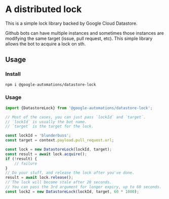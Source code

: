 # A distributed lock

This is a simple lock library backed by Google Cloud Datastore.

Github bots can have multiple instances and sometimes those instances
are modifying the same target (issue, pull request, etc). This simple
library allows the bot to acquire a lock on sth.

## Usage

### Install

```bash
npm i @google-automations/datastore-lock
```

### Usage

```typescript
import {DatastoreLock} from '@google-automations/datastore-lock';

// Most of the cases, you can just pass `lockId` and `target`.
// `lockId` is usually the bot name.
// `target` is the target for the lock.

const lockId = 'blunderbuss';
const target = context.payload.pull_request.url;

const lock = new DatastoreLock(lockId, target);
const result = await lock.acquire();
if (!result) {
	// failure
}
// Do your stuff, and release the lock after you've done.
result = await lock.release();
// The lock will become stale after 20 seconds.
// You can pass the 3rd argument for longer expiry, up to 60 seconds.
const lock2 = new DatastoreLock(lockId, target, 60 * 1000);
```
